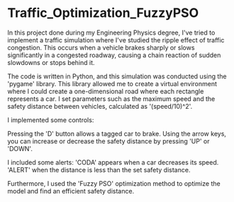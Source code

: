# Traffic_Optimization_FuzzyPSO
In this project done during my Engineering Physics degree, I've tried to implement a traffic simulation where I've studied the ripple effect of traffic congestion. This occurs when a vehicle brakes sharply or slows significantly in a congested roadway, causing a chain reaction of sudden slowdowns or stops behind it.

The code is written in Python, and this simulation was conducted using the 'pygame' library. This library allowed me to create a virtual environment where I could create a one-dimensional road where each rectangle represents a car.
I set parameters such as the maximum speed and the safety distance between vehicles, calculated as '(speed/10)^2'.

I implemented some controls:

Pressing the 'D' button allows a tagged car to brake.
Using the arrow keys, you can increase or decrease the safety distance by pressing 'UP' or 'DOWN'.

I included some alerts:
'CODA' appears when a car decreases its speed.
'ALERT' when the distance is less than the set safety distance.

Furthermore, I used the 'Fuzzy PSO' optimization method to optimize the model and find an efficient safety distance.
